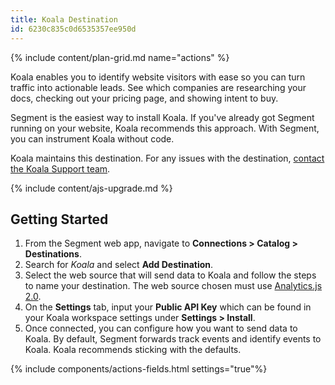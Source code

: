 ```yaml
---
title: Koala Destination
id: 6230c835c0d6535357ee950d
---
```


{% include content/plan-grid.md name="actions" %}

Koala enables you to identify website visitors with ease so you can turn traffic into actionable leads. See which companies are researching your docs, checking out your pricing page, and showing intent to buy.

Segment is the easiest way to install Koala. If you've already got Segment running on your website, Koala recommends this approach. With Segment, you can instrument Koala without code.

Koala maintains this destination. For any issues with the destination, [contact the Koala Support team](mailto:support@getkoala.com).

{% include content/ajs-upgrade.md %}

## Getting Started

1. From the Segment web app, navigate to **Connections > Catalog > Destinations**.
2. Search for *Koala* and select **Add Destination**.
4. Select the web source that will send data to Koala and follow the steps to name your destination. The web source chosen must use [Analytics.js 2.0](/docs/connections/sources/catalog/libraries/website/javascript/).
5. On the **Settings** tab, input your **Public API Key** which can be found in your Koala workspace settings under **Settings > Install**.
6. Once connected, you can configure how you want to send data to Koala. By default, Segment forwards track events and identify events to Koala. Koala recommends sticking with the defaults.

{% include components/actions-fields.html settings="true"%}
